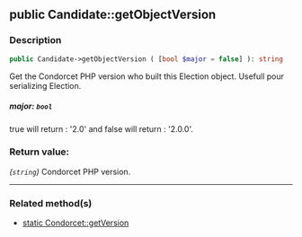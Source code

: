 ## public Candidate::getObjectVersion

### Description    

```php
public Candidate->getObjectVersion ( [bool $major = false] ): string
```

Get the Condorcet PHP version who built this Election object. Usefull pour serializing Election.
    

##### **major:** *```bool```*   
true will return : '2.0' and false will return : '2.0.0'.    


### Return value:   

*(```string```)* Condorcet PHP version.


---------------------------------------

### Related method(s)      

* [static Condorcet::getVersion](/Docs/MethodsReferences/Condorcet%20Class/public%20static%20Condorcet--getVersion.md)    
